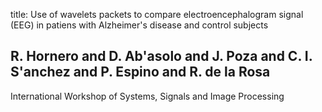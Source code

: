title: Use of wavelets packets to compare electroencephalogram signal (EEG) in patiens with Alzheimer's disease and control subjects

## R. Hornero and D. Ab'asolo and J. Poza and C. I. S'anchez and P. Espino and R. de la Rosa
International Workshop of Systems, Signals and Image Processing

